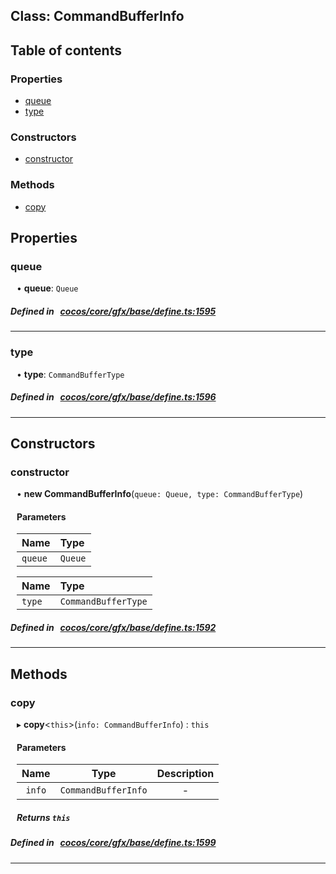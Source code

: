 
## Class: CommandBufferInfo





<div class="table-of-content">
<h2>Table of contents</h2>


### Properties

- [ queue](#queue)
- [ type](#type)

### Constructors

- [ constructor](#constructor)

### Methods

- [ copy](#copy)
</div>

## Properties


### queue
<div style="margin-left: 10px;">




•  **queue**:
`Queue` 
</div>

##### Defined in &nbsp;   [cocos/core/gfx/base/define.ts:1595](https://github.com/cocos-creator/engine/blob/c7bf6b8a9/cocos/core/gfx/base/define.ts#L1595)&nbsp;


___


### type
<div style="margin-left: 10px;">




•  **type**:
`CommandBufferType` 
</div>

##### Defined in &nbsp;   [cocos/core/gfx/base/define.ts:1596](https://github.com/cocos-creator/engine/blob/c7bf6b8a9/cocos/core/gfx/base/define.ts#L1596)&nbsp;


___

<!---->
## Constructors


### constructor
<div style="margin-left: 10px;">

• **new CommandBufferInfo**(`queue: Queue, type: CommandBufferType`)

#### Parameters
| Name | Type |
| :------ | :------ |
| `queue` | `Queue` |





| Name | Type |
| :------ | :------ |
| `type` | `CommandBufferType` |





</div>

##### Defined in &nbsp;   [cocos/core/gfx/base/define.ts:1592](https://github.com/cocos-creator/engine/blob/c7bf6b8a9/cocos/core/gfx/base/define.ts#L1592)&nbsp;


---

<!---->
## Methods

### copy
<div style="margin-left: 10px;">

▸   **copy**<`this`\>(`info: CommandBufferInfo`) : `this`




<!---->
<!--    #### Returns `this` -->
<!---->

#### Parameters

| Name | Type | Description |
| :------: | :------: | :------: |
| `info` | `CommandBufferInfo` | - |



##### Returns `this`




</div>

##### Defined in &nbsp;   [cocos/core/gfx/base/define.ts:1599](https://github.com/cocos-creator/engine/blob/c7bf6b8a9/cocos/core/gfx/base/define.ts#L1599)&nbsp;
___
<!---->



